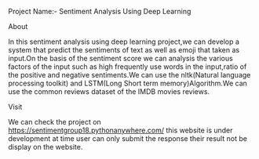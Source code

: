 Project Name:- Sentiment Analysis Using Deep Learning


About

In this sentiment analysis using deep learning project,we can develop a system that predict the sentiments of text as well as emoji that taken as input.On the basis of the sentiment score we can analysis the various factors of the input such as high frequently use words in the input,ratio of the positive and negative sentiments.We can use the nltk(Natural language processing toolkit) and LSTM(Long Short term memory)Algorithm.We can use the common reviews dataset of the IMDB movies reviews.

Visit 

We can check the project on https://sentimentgroup18.pythonanywhere.com/ this website is under development at time user can only submit the response their result not be display on the website.



